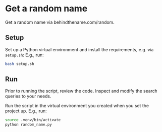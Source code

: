 # Get a random name
Get a random name via behindthename.com/random.

## Setup
Set up a Python virtual environment and install the requirements, e.g. via `setup.sh`:
E.g., run:
```bash
bash setup.sh
```

## Run
Prior to running the script, review the code. Inspect and modify the search queries to your needs.

Run the script in the virtual environment you created when you set the project up.
E.g., run:
```bash
source .venv/bin/activate
python random_name.py
```
